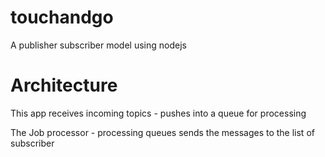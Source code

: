 # touchandgo
A publisher subscriber model using nodejs

# Architecture

This app receives incoming topics - pushes into a queue for processing

The Job processor - processing queues sends the messages to the list of subscriber 
